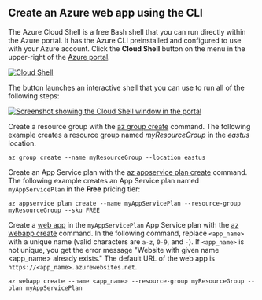 ## Create an Azure web app using the CLI

The Azure Cloud Shell is a free Bash shell that you can run directly within the Azure portal. It has the Azure CLI preinstalled and configured to use with your Azure account. Click the **Cloud Shell** button on the menu in the upper-right of the [Azure portal](https://portal.azure.com).

[![Cloud Shell](https://docs.microsoft.com/en-us/azure/includes/media/cloud-shell-try-it/cloud-shell-menu.png)](https://portal.azure.com)

The button launches an interactive shell that you can use to run all of the following steps:

[![Screenshot showing the Cloud Shell window in the portal](https://docs.microsoft.com/en-us/azure/includes/media/cloud-shell-try-it/cloud-shell-safari.png)](https://portal.azure.com)

Create a resource group with the [az group create](https://docs.microsoft.com/cli/azure/group#create) command. The following example creates a resource group named *myResourceGroup* in the *eastus* location.

```azurecli-interactive
az group create --name myResourceGroup --location eastus
```

Create an App Service plan with the [az appservice plan create](https://docs.microsoft.com/cli/azure/appservice/plan#create) command. The following example creates an App Service plan named `myAppServicePlan` in the **Free** pricing tier:

```azurecli-interactive
az appservice plan create --name myAppServicePlan --resource-group myResourceGroup --sku FREE
```

Create a [web app](https://docs.microsoft.com/en-us/azure/app-service-web/app-service-web-overview) in the `myAppServicePlan` App Service plan with the [az webapp create](https://docs.microsoft.com/cli/azure/webapp#create) command. In the following command, replace `<app_name>` with a unique name (valid characters are `a-z`, `0-9`, and `-`). If `<app_name>` is not unique, you get the error message "Website with given name <app_name> already exists." The default URL of the web app is `https://<app_name>.azurewebsites.net`.

```azurecli-interactive
az webapp create --name <app_name> --resource-group myResourceGroup --plan myAppServicePlan
```
